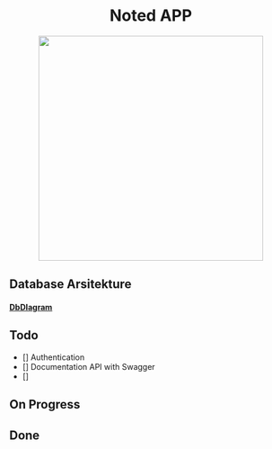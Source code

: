 <h1 align="center">Noted APP</h1>

<p align="center"><a href="https://laravel.com" target="_blank"><img src="https://raw.githubusercontent.com/laravel/art/master/logo-lockup/5%20SVG/2%20CMYK/1%20Full%20Color/laravel-logolockup-cmyk-red.svg" width="400"></a></p>

##  Database Arsitekture

<h4> <a href="#" target="_blank"> DbDIagram</a> </h4>

##  Todo
- [] Authentication 
- [] Documentation API with Swagger 
- [] 

## On Progress

## Done





